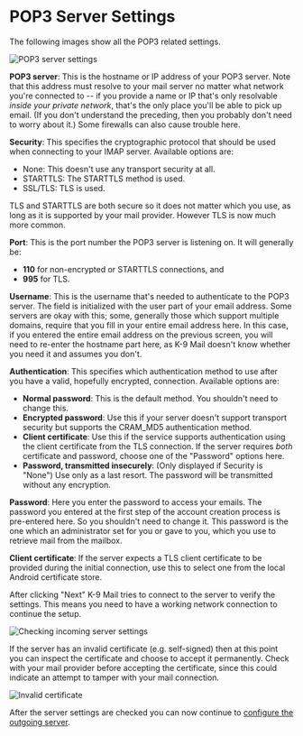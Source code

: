 # POP3 Server Settings

The following images show all the POP3 related settings.

![POP3 server settings](img/account_setup_step3_pop3_incoming_server.png)

**POP3 server**: This is the hostname or IP address of your POP3 server. Note that this address must resolve to your 
mail server no matter what network you're connected to -- if you provide a name or IP that's only resolvable *inside 
your private network*, that's the only place you'll be able to pick up email. (If you don't understand the preceding, 
then you probably don't need to worry about it.) Some firewalls can also cause trouble here.

**Security**: This specifies the cryptographic protocol that should be used when connecting to your IMAP server. 
Available options are:

* None: This doesn't use any transport security at all.
* STARTTLS: The STARTTLS method is used.
* SSL/TLS: TLS is used.

TLS and STARTTLS are both secure so it does not matter which you use, as long as it is supported by
your mail provider. However TLS is now much more common.

**Port**: This is the port number the POP3 server is listening on. It
will generally be:

* **110** for non-encrypted or STARTTLS connections, and
* **995** for TLS.

**Username**: This is the username that's needed to authenticate to the POP3 server. The field is initialized with the 
user part of your email address. Some servers are okay with this; some, generally those which support multiple domains, 
require that you fill in your entire email address here. In this case, if you entered the entire email address on the 
previous screen, you will need to re-enter the hostname part here, as K-9 Mail doesn't know whether you need it and 
assumes you don't.

**Authentication**: This specifies which authentication method to use after you have a valid, hopefully encrypted, 
connection. Available options are:

* **Normal password**: This is the default method. You shouldn't need to change this.
* **Encrypted password**: Use this if your server doesn't support transport security but supports the CRAM_MD5 authentication
method.
* **Client certificate**: Use this if the service supports authentication using the client certificate from the TLS connection.
If the server requires *both* certificate and password, choose one of the "Password" options here.
* **Password, transmitted insecurely**: (Only displayed if Security is "None") Use only as a last resort. The password will be transmitted without any encryption.

**Password**: Here you enter the password to access your emails. The password you entered at the first step of the 
account creation process is pre-entered here. So you shouldn't need to change it. This password is the one which an 
administrator set for you or gave to you, which you use to retrieve mail from the mailbox.

**Client certificate**: If the server expects a TLS client certificate to be provided during the initial connection,
use this to select one from the local Android certificate store.

After clicking "Next" K-9 Mail tries to connect to the server to verify the settings. This means you need to have a
working network connection to continue the setup.

![Checking incoming server settings](img/account_setup_step3.5_imap_checking_incoming_server_settings.png)

If the server has an invalid certificate (e.g. self-signed) then at this point you can inspect the certificate
and choose to accept it permanently. Check with your mail provider before accepting the certificate, since
this could indicate an attempt to tamper with your mail connection.

![Invalid certificate](img/account_setup_step3.6_invalid_certificate.png)

After the server settings are checked you can now continue to
[configure the outgoing server](outgoing.md).

